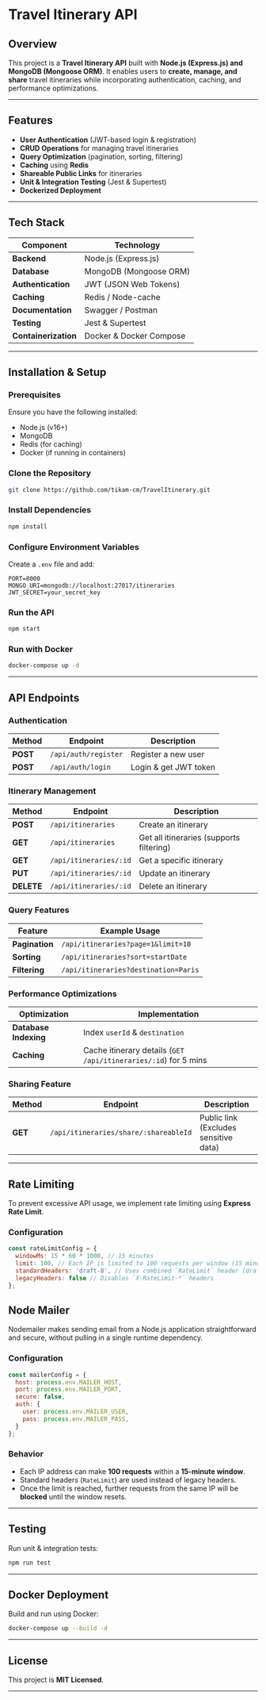 # Travel Itinerary API

## Overview
This project is a **Travel Itinerary API** built with **Node.js (Express.js) and MongoDB (Mongoose ORM)**. It enables users to **create, manage, and share** travel itineraries while incorporating authentication, caching, and performance optimizations.

---

## Features
- **User Authentication** (JWT-based login & registration)
- **CRUD Operations** for managing travel itineraries
- **Query Optimization** (pagination, sorting, filtering)
- **Caching** using **Redis**
- **Shareable Public Links** for itineraries
- **Unit & Integration Testing** (Jest & Supertest)
- **Dockerized Deployment**

---

## Tech Stack
| Component        | Technology  |
|-----------------|-------------|
| **Backend**      | Node.js (Express.js) |
| **Database**     | MongoDB (Mongoose ORM) |
| **Authentication** | JWT (JSON Web Tokens) |
| **Caching**      | Redis / Node-cache |
| **Documentation** | Swagger / Postman |
| **Testing**      | Jest & Supertest |
| **Containerization** | Docker & Docker Compose |

---

## Installation & Setup

### Prerequisites
Ensure you have the following installed:
- Node.js (v16+)
- MongoDB
- Redis (for caching)
- Docker (if running in containers)

### Clone the Repository
```sh
git clone https://github.com/tikam-cm/TravelItinerary.git
```

### Install Dependencies
```sh
npm install
```

### Configure Environment Variables
Create a `.env` file and add:
```
PORT=8000
MONGO_URI=mongodb://localhost:27017/itineraries
JWT_SECRET=your_secret_key
```

### Run the API
```sh
npm start
```

### Run with Docker
```sh
docker-compose up -d
```

---

## API Endpoints

### **Authentication**
| Method | Endpoint | Description |
|--------|----------|------------|
| **POST** | `/api/auth/register` | Register a new user |
| **POST** | `/api/auth/login` | Login & get JWT token |

### **Itinerary Management**
| Method | Endpoint | Description |
|--------|----------|------------|
| **POST** | `/api/itineraries` | Create an itinerary |
| **GET** | `/api/itineraries` | Get all itineraries (supports filtering) |
| **GET** | `/api/itineraries/:id` | Get a specific itinerary |
| **PUT** | `/api/itineraries/:id` | Update an itinerary |
| **DELETE** | `/api/itineraries/:id` | Delete an itinerary |

### **Query Features**
| Feature | Example Usage |
|---------|--------------|
| **Pagination** | `/api/itineraries?page=1&limit=10` |
| **Sorting** | `/api/itineraries?sort=startDate` |
| **Filtering** | `/api/itineraries?destination=Paris` |

### **Performance Optimizations**
| Optimization | Implementation |
|-------------|---------------|
| **Database Indexing** | Index `userId` & `destination` |
| **Caching** | Cache itinerary details (`GET /api/itineraries/:id`) for 5 mins |

### **Sharing Feature**
| Method | Endpoint | Description |
|--------|----------|------------|
| **GET** | `/api/itineraries/share/:shareableId` | Public link (Excludes sensitive data) |

---

## **Rate Limiting**
To prevent excessive API usage, we implement rate limiting using **Express Rate Limit**.

### **Configuration**
```js
const rateLimitConfig = {
  windowMs: 15 * 60 * 1000, // 15 minutes
  limit: 100, // Each IP is limited to 100 requests per window (15 minutes)
  standardHeaders: 'draft-8', // Uses combined `RateLimit` header (draft-8 standard)
  legacyHeaders: false // Disables `X-RateLimit-*` headers
};
```

## **Node Mailer**
Nodemailer makes sending email from a Node.js application straightforward and secure, without pulling in a single runtime dependency.

### **Configuration**
```js
const mailerConfig = {
  host: process.env.MAILER_HOST,
  port: process.env.MAILER_PORT,
  secure: false,
  auth: {
    user: process.env.MAILER_USER,
    pass: process.env.MAILER_PASS,
  }
};
```


### **Behavior**
- Each IP address can make **100 requests** within a **15-minute window**.
- Standard headers (`RateLimit`) are used instead of legacy headers.
- Once the limit is reached, further requests from the same IP will be **blocked** until the window resets.

---

## Testing
Run unit & integration tests:
```sh
npm run test
```

---

## Docker Deployment
Build and run using Docker:
```sh
docker-compose up --build -d
```

---

## License
This project is **MIT Licensed**.

---
